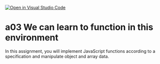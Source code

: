 [![Open in Visual Studio Code](https://classroom.github.com/assets/open-in-vscode-f059dc9a6f8d3a56e377f745f24479a46679e63a5d9fe6f495e02850cd0d8118.svg)](https://classroom.github.com/online_ide?assignment_repo_id=5895112&assignment_repo_type=AssignmentRepo)
# a03 We can learn to function in this environment
In this assignment, you will implement JavaScript functions according to a specification and manipulate object and array data.
